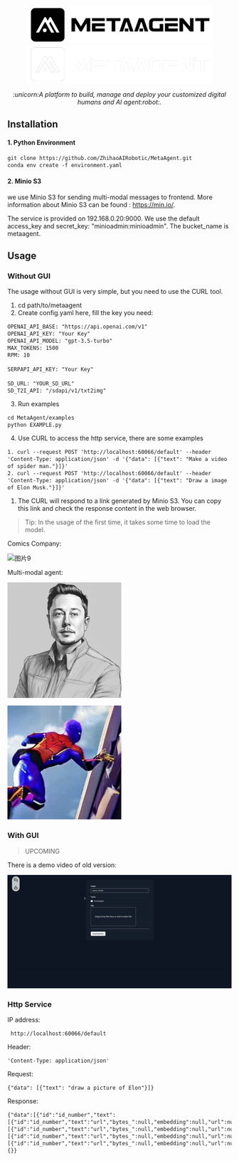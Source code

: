 
<p align="center">
  <a href="https://github.com/ZhihaoAIRobotic/MetaAgent//#gh-light-mode-only">
    <img src="Docs/resource/MetaAgent-logo-black.png" width="418px" alt="logo" />
  </a>
  <a href="https://github.com/ZhihaoAIRobotic/MetaAgent//#gh-dark-mode-only">
    <img src="Docs/resource/MetaAgent-logo-white.png" width="418px" alt="logo" />
  </a>
</p>

<p align="center"><i>:unicorn:A platform to build, manage and deploy your customized digital humans  and AI agent:robot:. </i></p>

## Installation
#### 1. Python Environment
```
git clone https://github.com/ZhihaoAIRobotic/MetaAgent.git
conda env create -f environment.yaml
```

#### 2. Minio S3
we use Minio S3 for sending multi-modal messages to frontend. More information about Minio S3 can be found : https://min.io/. 

The service is provided on 192.168.0.20:9000. We use the default access_key and secret_key: "minioadmin:minioadmin". The bucket_name is metaagent.

## Usage
### Without GUI
The usage without GUI is very simple, but you need to use the CURL tool.
1. cd path/to/metaagent
2. Create config.yaml here, fill the key you need:
```
OPENAI_API_BASE: "https://api.openai.com/v1"
OPENAI_API_KEY: "Your Key"
OPENAI_API_MODEL: "gpt-3.5-turbo"
MAX_TOKENS: 1500
RPM: 10

SERPAPI_API_KEY: "Your Key"

SD_URL: "YOUR_SD_URL"
SD_T2I_API: "/sdapi/v1/txt2img"
```
3. Run examples
```
cd MetaAgent/examples
python EXAMPLE.py
```
4. Use CURL to access the http service, there are some examples
```
1. curl --request POST 'http://localhost:60066/default' --header 'Content-Type: application/json' -d '{"data": [{"text": "Make a video of spider man."}]}'
2. curl --request POST 'http://localhost:60066/default' --header 'Content-Type: application/json' -d '{"data": [{"text": "Draw a image of Elon Musk."}]}'
```
1. The CURL will respond to a link generated by Minio S3. You can copy this link and check the response content in the web browser.

>Tip: In the usage of the first time, it takes some time to load the model.


Comics Company:

![图片9](https://github.com/ZhihaoAIRobotic/MetaAgent/assets/25542404/fb37f50a-b325-4747-82ed-a968ec030112)


Multi-modal agent:

<img src="Docs/resource/elon.jpg" width="256" height="260">

![Elon](Docs/resource/output.gif)


### With GUI
>UPCOMING

There is a demo video of old version:

![demo](Docs/resource/old_version_demo.gif)

### Http Service
IP address:
```
 http://localhost:60066/default
```

Header: 
```
'Content-Type: application/json'
```

Request: 
```
{"data": [{"text": "draw a picture of Elon"}]}
```

Response: 
```
{"data":[{"id":"id_number","text":[{"id":"id_number","text":"url","bytes_":null,"embedding":null,"url":null}],"image":[{"id":"id_number","text":"url","bytes_":null,"embedding":null,"url":null}],"video":[{"id":"id_number","text":"url","bytes_":null,"embedding":null,"url":null}],"audio":[{"id":"id_number","text":"url","bytes_":null,"embedding":null,"url":null}]}],"parameters":{}}
```
